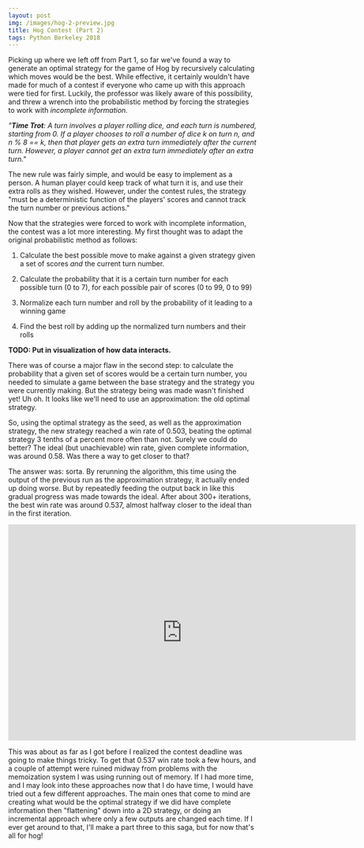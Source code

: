 ```yaml
---
layout: post
img: /images/hog-2-preview.jpg
title: Hog Contest (Part 2)
tags: Python Berkeley 2018
---
```


Picking up where we left off from Part 1, so far we've found a way to generate an optimal strategy
for the game of Hog by recursively calculating which moves would be the best. While effective, it certainly
wouldn't have made for much of a contest if everyone who came up with this approach were tied for first.
Luckily, the professor was likely aware of this possibility, and threw a wrench into the probabilistic
method by forcing the strategies to work with *incomplete information.*

*"**Time Trot**: A turn involves a player rolling dice, and each turn is numbered, starting from 0. If a player
chooses to roll a number of dice k on turn n, and n % 8 == k, then that player gets an extra turn immediately
after the current turn. However, a player cannot get an extra turn immediately after an extra turn."*

The new rule was fairly simple, and would be easy to implement as a person. A human player could keep track of
what turn it is, and use their extra rolls as they wished. However, under the contest rules, the strategy
"must be a deterministic function of the players' scores and cannot track the turn number or previous actions."

Now that the strategies were forced to work with incomplete information, the contest was a lot more interesting.
My first thought was to adapt the original probabilistic method as follows:

1. Calculate the best possible move to make against a given strategy given a set of scores *and* the current turn number.

2. Calculate the probability that it is a certain turn number for each possible turn (0 to 7), for each possible pair of scores
(0 to 99, 0 to 99)

3. Normalize each turn number and roll by the probability of it leading to a winning game

4. Find the best roll by adding up the normalized turn numbers and their rolls

**TODO: Put in visualization of how data interacts.**

There was of course a major flaw in the second step: to calculate the probability that a given set of scores would be a certain
turn number, you needed to simulate a game between the base strategy and the strategy you were currently making. But the strategy
being was made wasn't finished yet! Uh oh. It looks like we'll need to use an approximation: the old optimal strategy.

So, using the optimal strategy as the seed, as well as the approximation strategy, the new strategy reached a win rate of
0.503, beating the optimal strategy 3 tenths of a percent more often than not. Surely we could do better? The ideal (but unachievable)
win rate, given complete information, was around 0.58. Was there a way to get closer to that?

The answer was: sorta. By rerunning the algorithm, this time using the output of the previous run as the approximation strategy, it
actually ended up doing worse. But by repeatedly feeding the output back in like this gradual progress was made towards the ideal.
After about 300+ iterations, the best win rate was around 0.537, almost halfway closer to the ideal than in the first iteration.

<iframe width="704" height="438" seamless frameborder="0" scrolling="no"
  src="https://docs.google.com/spreadsheets/d/e/2PACX-1vSHv20ef9STEktZIhsttsDrPg-5DBtHDcbIfyTbquh56xGqkVaOt5ZdGMhRZ5rx_AA16l3rpf198zzZ/pubchart?oid=1161975059&amp;format=interactive">
  </iframe>

This was about as far as I got before I realized the contest deadline was going to make things tricky. To get that 0.537 win rate took a few
hours, and a couple of attempt were ruined midway from problems with the memoization system I was using running out of memory. If I had more time,
and I may look into these approaches now that I do have time, I would have tried out a few different approaches. The main ones that come to mind are
creating what would be the optimal strategy if we did have complete information then "flattening" down into a 2D strategy, or doing an incremental
approach where only a few outputs are changed each time. If I ever get around to that, I'll make a part three to this saga, but for now that's all for hog!
